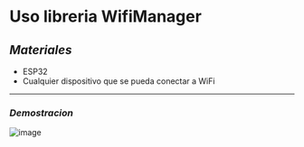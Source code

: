 # Uso libreria WifiManager

## *Materiales*

- ESP32
- Cualquier dispositivo que se pueda conectar a WiFi

-------------------------------------------------------------------------------------------

### ***Demostracion***

![image](https://github.com/user-attachments/assets/cef2934b-dd4a-4dbb-912e-2c6916118e46)
